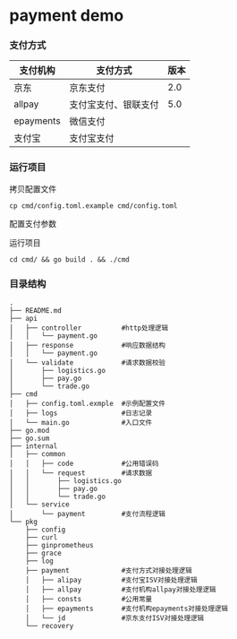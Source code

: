 # payment demo

### 支付方式
|支付机构|支付方式|版本|
|---|---|---|
|京东|京东支付|2.0|
|allpay|支付宝支付、银联支付|5.0|
|epayments|微信支付||
|支付宝|支付宝支付||

### 运行项目

拷贝配置文件
```
cp cmd/config.toml.example cmd/config.toml
```
配置支付参数 

运行项目
```
cd cmd/ && go build . && ./cmd
```

### 目录结构
```
.
├── README.md
├── api
│   ├── controller          #http处理逻辑
│   │   └── payment.go
│   ├── response            #响应数据结构
│   │   └── payment.go
│   └── validate            #请求数据校验
│       ├── logistics.go
│       ├── pay.go
│       └── trade.go
├── cmd
│   ├── config.toml.exmple  #示例配置文件
│   ├── logs                #日志记录
│   └── main.go             #入口文件
├── go.mod
├── go.sum
├── internal
│   ├── common
│   │   ├── code            #公用错误码
│   │   └── request         #请求数据
│   │       ├── logistics.go
│   │       ├── pay.go
│   │       └── trade.go
│   └── service
│       └── payment         #支付流程逻辑
└── pkg
    ├── config              
    ├── curl
    ├── ginprometheus
    ├── grace
    ├── log
    ├── payment             #支付方式对接处理逻辑
    │   ├── alipay          #支付宝ISV对接处理逻辑
    │   ├── allpay          #支付机构allpay对接处理逻辑
    │   ├── consts          #公用常量
    │   ├── epayments       #支付机构epayments对接处理逻辑
    │   └── jd              #京东支付ISV对接处理逻辑
    └── recovery
```